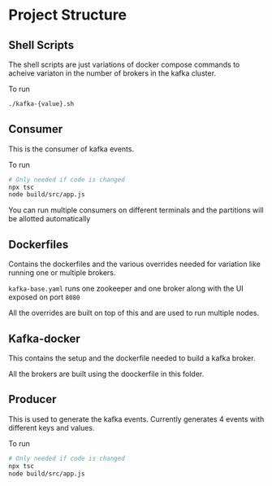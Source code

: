 # Project Structure

## Shell Scripts

The shell scripts are just variations of docker compose commands to acheive variaton in the number of brokers in the kafka cluster.

To run
```sh
./kafka-{value}.sh
```

## Consumer

This is the consumer of kafka events.

To run
```sh
# Only needed if code is changed
npx tsc
node build/src/app.js
```

You can run multiple consumers on different terminals and the partitions will be allotted automatically

## Dockerfiles

Contains the dockerfiles and the various overrides needed for variation like running one or multiple brokers.

`kafka-base.yaml` runs one zookeeper and one broker along with the UI exposed on port `8080`

All the overrides are built on top of this and are used to run multiple nodes.

## Kafka-docker

This contains the setup and the dockerfile needed to build a kafka broker.

All the brokers are built using the doockerfile in this folder.

## Producer

This is used to generate the kafka events. Currently generates 4 events with different keys and values.

To run
```sh
# Only needed if code is changed
npx tsc
node build/src/app.js
```